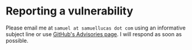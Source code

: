 # Reporting a vulnerability

Please email me at `samuel at samuellucas dot com` using an informative subject line or use [GitHub's Advisories page](https://github.com/samuel-lucas6/Geralt/security/advisories). I will respond as soon as possible.
